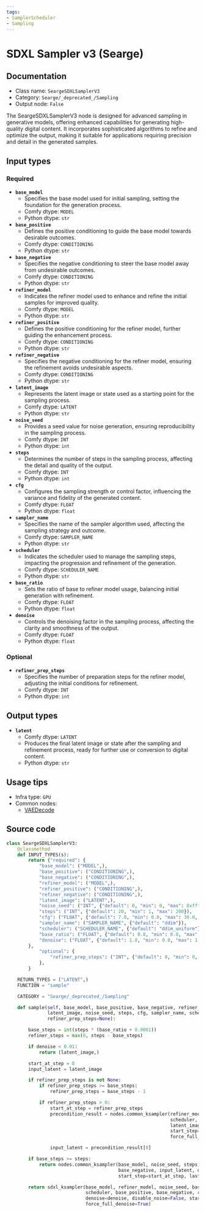 ```yaml
---
tags:
- SamplerScheduler
- Sampling
---
```


# SDXL Sampler v3 (Searge)
## Documentation
- Class name: `SeargeSDXLSamplerV3`
- Category: `Searge/_deprecated_/Sampling`
- Output node: `False`

The SeargeSDXLSamplerV3 node is designed for advanced sampling in generative models, offering enhanced capabilities for generating high-quality digital content. It incorporates sophisticated algorithms to refine and optimize the output, making it suitable for applications requiring precision and detail in the generated samples.
## Input types
### Required
- **`base_model`**
    - Specifies the base model used for initial sampling, setting the foundation for the generation process.
    - Comfy dtype: `MODEL`
    - Python dtype: `str`
- **`base_positive`**
    - Defines the positive conditioning to guide the base model towards desirable outcomes.
    - Comfy dtype: `CONDITIONING`
    - Python dtype: `str`
- **`base_negative`**
    - Specifies the negative conditioning to steer the base model away from undesirable outcomes.
    - Comfy dtype: `CONDITIONING`
    - Python dtype: `str`
- **`refiner_model`**
    - Indicates the refiner model used to enhance and refine the initial samples for improved quality.
    - Comfy dtype: `MODEL`
    - Python dtype: `str`
- **`refiner_positive`**
    - Defines the positive conditioning for the refiner model, further guiding the enhancement process.
    - Comfy dtype: `CONDITIONING`
    - Python dtype: `str`
- **`refiner_negative`**
    - Specifies the negative conditioning for the refiner model, ensuring the refinement avoids undesirable aspects.
    - Comfy dtype: `CONDITIONING`
    - Python dtype: `str`
- **`latent_image`**
    - Represents the latent image or state used as a starting point for the sampling process.
    - Comfy dtype: `LATENT`
    - Python dtype: `str`
- **`noise_seed`**
    - Provides a seed value for noise generation, ensuring reproducibility in the sampling process.
    - Comfy dtype: `INT`
    - Python dtype: `int`
- **`steps`**
    - Determines the number of steps in the sampling process, affecting the detail and quality of the output.
    - Comfy dtype: `INT`
    - Python dtype: `int`
- **`cfg`**
    - Configures the sampling strength or control factor, influencing the variance and fidelity of the generated content.
    - Comfy dtype: `FLOAT`
    - Python dtype: `float`
- **`sampler_name`**
    - Specifies the name of the sampler algorithm used, affecting the sampling strategy and outcome.
    - Comfy dtype: `SAMPLER_NAME`
    - Python dtype: `str`
- **`scheduler`**
    - Indicates the scheduler used to manage the sampling steps, impacting the progression and refinement of the generation.
    - Comfy dtype: `SCHEDULER_NAME`
    - Python dtype: `str`
- **`base_ratio`**
    - Sets the ratio of base to refiner model usage, balancing initial generation with refinement.
    - Comfy dtype: `FLOAT`
    - Python dtype: `float`
- **`denoise`**
    - Controls the denoising factor in the sampling process, affecting the clarity and smoothness of the output.
    - Comfy dtype: `FLOAT`
    - Python dtype: `float`
### Optional
- **`refiner_prep_steps`**
    - Specifies the number of preparation steps for the refiner model, adjusting the initial conditions for refinement.
    - Comfy dtype: `INT`
    - Python dtype: `int`
## Output types
- **`latent`**
    - Comfy dtype: `LATENT`
    - Produces the final latent image or state after the sampling and refinement process, ready for further use or conversion to digital content.
    - Python dtype: `str`
## Usage tips
- Infra type: `GPU`
- Common nodes:
    - [VAEDecode](../../Comfy/Nodes/VAEDecode.md)



## Source code
```python
class SeargeSDXLSamplerV3:
    @classmethod
    def INPUT_TYPES(s):
        return {"required": {
            "base_model": ("MODEL",),
            "base_positive": ("CONDITIONING",),
            "base_negative": ("CONDITIONING",),
            "refiner_model": ("MODEL",),
            "refiner_positive": ("CONDITIONING",),
            "refiner_negative": ("CONDITIONING",),
            "latent_image": ("LATENT",),
            "noise_seed": ("INT", {"default": 0, "min": 0, "max": 0xfffffffffffffff0}),
            "steps": ("INT", {"default": 20, "min": 1, "max": 200}),
            "cfg": ("FLOAT", {"default": 7.0, "min": 0.0, "max": 30.0, "step": 0.5}),
            "sampler_name": ("SAMPLER_NAME", {"default": "ddim"}),
            "scheduler": ("SCHEDULER_NAME", {"default": "ddim_uniform"}),
            "base_ratio": ("FLOAT", {"default": 0.8, "min": 0.0, "max": 1.0, "step": 0.01}),
            "denoise": ("FLOAT", {"default": 1.0, "min": 0.0, "max": 1.0, "step": 0.01}),
        },
            "optional": {
                "refiner_prep_steps": ("INT", {"default": 0, "min": 0, "max": 10}),
            },
        }

    RETURN_TYPES = ("LATENT",)
    FUNCTION = "sample"

    CATEGORY = "Searge/_deprecated_/Sampling"

    def sample(self, base_model, base_positive, base_negative, refiner_model, refiner_positive, refiner_negative,
               latent_image, noise_seed, steps, cfg, sampler_name, scheduler, base_ratio, denoise,
               refiner_prep_steps=None):

        base_steps = int(steps * (base_ratio + 0.0001))
        refiner_steps = max(0, steps - base_steps)

        if denoise < 0.01:
            return (latent_image,)

        start_at_step = 0
        input_latent = latent_image

        if refiner_prep_steps is not None:
            if refiner_prep_steps >= base_steps:
                refiner_prep_steps = base_steps - 1

            if refiner_prep_steps > 0:
                start_at_step = refiner_prep_steps
                precondition_result = nodes.common_ksampler(refiner_model, noise_seed + 2, steps, cfg, sampler_name,
                                                            scheduler, refiner_positive, refiner_negative,
                                                            latent_image, denoise=denoise, disable_noise=False,
                                                            start_step=steps - refiner_prep_steps, last_step=steps,
                                                            force_full_denoise=False)

                input_latent = precondition_result[0]

        if base_steps >= steps:
            return nodes.common_ksampler(base_model, noise_seed, steps, cfg, sampler_name, scheduler, base_positive,
                                         base_negative, input_latent, denoise=denoise, disable_noise=False,
                                         start_step=start_at_step, last_step=steps, force_full_denoise=True)

        return sdxl_ksampler(base_model, refiner_model, noise_seed, base_steps, refiner_steps, cfg, sampler_name,
                             scheduler, base_positive, base_negative, refiner_positive, refiner_negative, input_latent,
                             denoise=denoise, disable_noise=False, start_step=start_at_step, last_step=steps,
                             force_full_denoise=True)

```
